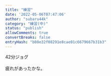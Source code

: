 ```yaml
---
title: "練習"
date: '2022-05-06T07:47:06'
author: "subaru44k"
category: "練習(中)"
status: "publish"
allowComments: true
convertBreaks: false
entryHash: "b80e32f08291e8cae01c6679667b31b3"
---
```

42分ジョグ<br>
<br>
疲れがあったかな。
